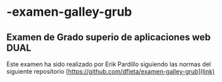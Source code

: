 # -examen-galley-grub

## Examen de Grado superio de aplicaciones web DUAL

Este examen ha sido realizado por Erik Pardillo siguiendo las normas del siguiente repositorio
[https://github.com/dfleta/examen-galley-grub](link)
